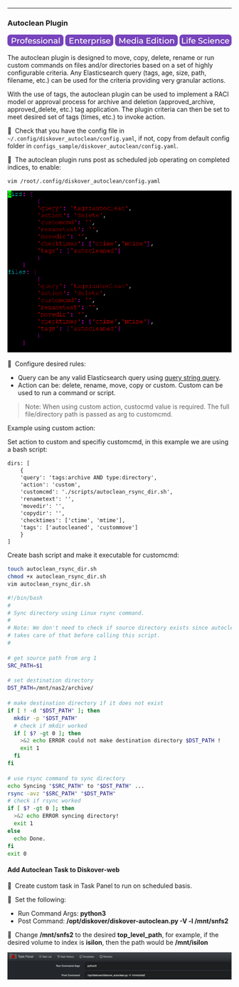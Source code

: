 ___
### Autoclean Plugin

![Image: Professional Edition Label](images/button_edition_professional.png)&nbsp;![Image: Enterprise Edition Label](images/button_edition_enterprise.png)&nbsp;![Image: AJA Diskover Media Edition Label](images/button_edition_media.png)&nbsp;![Image: Life Science Edition Label](images/button_edition_life_science.png)

The autoclean plugin is designed to move, copy, delete, rename or run custom commands on files and/or directories based on a set of highly configurable criteria. Any Elasticsearch query (tags, age, size, path, filename, etc.) can be used for the criteria providing very granular actions.

With the use of tags, the autoclean plugin can be used to implement a RACI model or approval process for archive and deletion (approved_archive, approved_delete, etc.) tag application. The plugin criteria can then be set to meet desired set of tags (times, etc.) to invoke action.

🔴 &nbsp;Check that you have the config file in `~/.config/diskover_autoclean/config.yaml`, if not, copy from default config folder in `configs_sample/diskover_autoclean/config.yaml`.

🔴 &nbsp;The autoclean plugin runs post as scheduled job operating on completed indices, to enable:
```
vim /root/.config/diskover_autoclean/config.yaml
```

![Image: Enabling Autoclean Plugin](images/image_plugins_autoclean_plugin_enabling_in_terminal.png)

🔴 &nbsp;Configure desired rules:
- Query can be any valid Elasticsearch query using [query string query](https://www.elastic.co/guide/en/elasticsearch/reference/current/query-dsl-query-string-query.html).
- Action can be: delete, rename, move, copy or custom. Custom can be used to run a command or script.

> Note: When using custom action, custocmd value is required. The full file/directory path is passed as arg to customcmd.

Example using custom action:

Set action to custom and specifiy customcmd, in this example we are using a bash script:
```
dirs: [
    {
    'query': 'tags:archive AND type:directory',
    'action': 'custom',
    'customcmd': './scripts/autoclean_rsync_dir.sh',
    'renametext': '',
    'movedir': '',
    'copydir': '',
    'checktimes': ['ctime', 'mtime'],
    'tags': ['autocleaned', 'custommove']
    }
]
```
Create bash script and make it executable for customcmd:

```sh
touch autoclean_rsync_dir.sh
chmod +x autoclean_rsync_dir.sh
vim autoclean_rsync_dir.sh
```

```sh
#!/bin/bash
#
# Sync directory using Linux rsync command.
#
# Note: We don't need to check if source directory exists since autoclean 
# takes care of that before calling this script.
#

# get source path from arg 1
SRC_PATH=$1

# set destination directory
DST_PATH=/mnt/nas2/archive/

# make destination directory if it does not exist
if [ ! -d "$DST_PATH" ]; then
  mkdir -p "$DST_PATH"
  # check if mkdir worked
  if [ $? -gt 0 ]; then
    >&2 echo ERROR could not make destination directory $DST_PATH !
    exit 1
  fi
fi

# use rsync command to sync directory
echo Syncing "$SRC_PATH" to "$DST_PATH" ...
rsync -avz "$SRC_PATH" "$DST_PATH"
# check if rsync worked
if [ $? -gt 0 ]; then
  >&2 echo ERROR syncing directory!
  exit 1
else
  echo Done.
fi
exit 0
```


#### Add Autoclean Task to Diskover-web

🔴 &nbsp;Create custom task in Task Panel to run on scheduled basis.

🔴 &nbsp;Set the following:
- Run Command Args: **python3**
- Post Command: **/opt/diskover/diskover-autoclean.py -V -l /mnt/snfs2**

🔴 &nbsp;Change **/mnt/snfs2** to the desired **top_level_path**, for example, if the desired volume to index is **isilon**, then the path would be **/mnt/isilon**

![Image: Autoclean Plugin Scheduling](images/image_plugins_autoclean_scheduling_in_task_panel.png)
